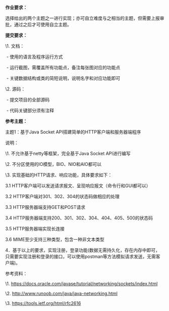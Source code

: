 **作业要求：**

选择给出的两个主题之一进行实现；亦可自立难度与之相当的主题，但需要上报审批，通过之后才可使用自立主题。

**提交要求：**

\1. 文档：

​    \- 使用的语言及程序运行方式

​    \- 运行截图，需覆盖所有功能点，备注每张图对应的功能点

​    \- 关键数据结构或类的简短说明，说明名字和对应功能即可

\2. 源码：

​    \- 提交项目的全部源码

​    \- 代码关键部分须有注释

 

**参考主题：**

主题1：基于Java Socket API搭建简单的HTTP客户端和服务器端程序

说明：

\1. 不允许基于netty等框架，完全基于Java Socket API进行编写

\2. 不分区使用的IO模型，BIO、NIO和AIO都可以

\3. 实现基础的HTTP请求、响应功能，具体要求如下：

  3.1 HTTP客户端可以发送请求报文、呈现响应报文（命令行和GUI都可以）

  3.2 HTTP客户端对301、302、304的状态码做相应的处理

  3.3 HTTP服务器端支持GET和POST请求

  3.4 HTTP服务器端支持200、301、302、304、404、405、500的状态码

  3.5 HTTP服务器端实现长连接

3.6 MIME至少支持三种类型，包含一种非文本类型

4．基于以上的要求，实现注册，登录功能(数据无需持久化，存在内存中即可，只需要实现注册和登录的接口，可以使用postman等方法模拟请求发送，无需客户端)。

参考资料：

\1. https://docs.oracle.com/javase/tutorial/networking/sockets/index.html

\2. http://www.runoob.com/java/java-networking.html

\3. https://tools.ietf.org/html/rfc2616

 